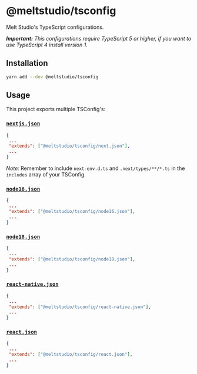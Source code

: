 # @meltstudio/tsconfig

Melt Studio's TypeScript configurations.

_**Important:** This configurations require TypeScript 5 or higher, if you want
to use TypeScript 4 install version 1._

## Installation

```bash
yarn add --dev @meltstudio/tsconfig
```

## Usage

This project exports multiple TSConfig's:

### [`nextjs.json`](./nextjs.json)

```json
{
 ...
 "extends": ["@meltstudio/tsconfig/next.json"],
 ...
}
```

_Note:_ Remember to include `next-env.d.ts` and `.next/types/**/*.ts` in the
`includes` array of your TSConfig.

### [`node16.json`](./node16.json)

```json
{
 ...
 "extends": ["@meltstudio/tsconfig/node16.json"],
 ...
}
```

### [`node18.json`](./node18.json)

```json
{
 ...
 "extends": ["@meltstudio/tsconfig/node18.json"],
 ...
}
```

### [`react-native.json`](./react-native.json)

```json
{
 ...
 "extends": ["@meltstudio/tsconfig/react-native.json"],
 ...
}
```

### [`react.json`](./react.json)

```json
{
 ...
 "extends": ["@meltstudio/tsconfig/react.json"],
 ...
}
```

